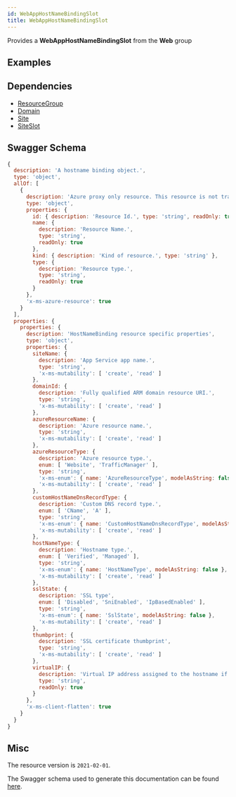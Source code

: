 ```yaml
---
id: WebAppHostNameBindingSlot
title: WebAppHostNameBindingSlot
---
```

Provides a **WebAppHostNameBindingSlot** from the **Web** group
## Examples
## Dependencies
- [ResourceGroup](../Resources/ResourceGroup.md)
- [Domain](../DomainRegistration/Domain.md)
- [Site](../Web/Site.md)
- [SiteSlot](../Web/SiteSlot.md)
## Swagger Schema
```js
{
  description: 'A hostname binding object.',
  type: 'object',
  allOf: [
    {
      description: 'Azure proxy only resource. This resource is not tracked by Azure Resource Manager.',
      type: 'object',
      properties: {
        id: { description: 'Resource Id.', type: 'string', readOnly: true },
        name: {
          description: 'Resource Name.',
          type: 'string',
          readOnly: true
        },
        kind: { description: 'Kind of resource.', type: 'string' },
        type: {
          description: 'Resource type.',
          type: 'string',
          readOnly: true
        }
      },
      'x-ms-azure-resource': true
    }
  ],
  properties: {
    properties: {
      description: 'HostNameBinding resource specific properties',
      type: 'object',
      properties: {
        siteName: {
          description: 'App Service app name.',
          type: 'string',
          'x-ms-mutability': [ 'create', 'read' ]
        },
        domainId: {
          description: 'Fully qualified ARM domain resource URI.',
          type: 'string',
          'x-ms-mutability': [ 'create', 'read' ]
        },
        azureResourceName: {
          description: 'Azure resource name.',
          type: 'string',
          'x-ms-mutability': [ 'create', 'read' ]
        },
        azureResourceType: {
          description: 'Azure resource type.',
          enum: [ 'Website', 'TrafficManager' ],
          type: 'string',
          'x-ms-enum': { name: 'AzureResourceType', modelAsString: false },
          'x-ms-mutability': [ 'create', 'read' ]
        },
        customHostNameDnsRecordType: {
          description: 'Custom DNS record type.',
          enum: [ 'CName', 'A' ],
          type: 'string',
          'x-ms-enum': { name: 'CustomHostNameDnsRecordType', modelAsString: false },
          'x-ms-mutability': [ 'create', 'read' ]
        },
        hostNameType: {
          description: 'Hostname type.',
          enum: [ 'Verified', 'Managed' ],
          type: 'string',
          'x-ms-enum': { name: 'HostNameType', modelAsString: false },
          'x-ms-mutability': [ 'create', 'read' ]
        },
        sslState: {
          description: 'SSL type',
          enum: [ 'Disabled', 'SniEnabled', 'IpBasedEnabled' ],
          type: 'string',
          'x-ms-enum': { name: 'SslState', modelAsString: false },
          'x-ms-mutability': [ 'create', 'read' ]
        },
        thumbprint: {
          description: 'SSL certificate thumbprint',
          type: 'string',
          'x-ms-mutability': [ 'create', 'read' ]
        },
        virtualIP: {
          description: 'Virtual IP address assigned to the hostname if IP based SSL is enabled.',
          type: 'string',
          readOnly: true
        }
      },
      'x-ms-client-flatten': true
    }
  }
}
```
## Misc
The resource version is `2021-02-01`.

The Swagger schema used to generate this documentation can be found [here](https://github.com/Azure/azure-rest-api-specs/tree/main/specification/web/resource-manager/Microsoft.Web/stable/2021-02-01/WebApps.json).
